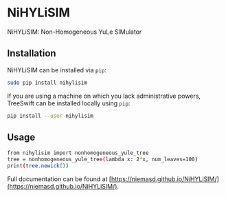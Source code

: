 # NiHYLiSIM
NiHYLiSIM: Non-Homogeneous YuLe SIMulator

## Installation
NiHYLiSIM can be installed via `pip`:

```bash
sudo pip install nihylisim
```

If you are using a machine on which you lack administrative powers, TreeSwift can be installed locally using `pip`:

```bash
pip install --user nihylisim
```

## Usage
```bash
from nihylisim import nonhomogeneous_yule_tree
tree = nonhomogeneous_yule_tree(lambda x: 2*x, num_leaves=100)
print(tree.newick())
```

Full documentation can be found at [https://niemasd.github.io/NiHYLiSIM/](https://niemasd.github.io/NiHYLiSIM/).
